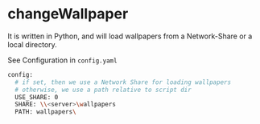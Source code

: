 # changeWallpaper

It is written in Python, and will load wallpapers from a Network-Share or a local directory.

See Configuration in `config.yaml`
```bash
config:
  # if set, then we use a Network Share for loading wallpapers
  # otherwise, we use a path relative to script dir
  USE_SHARE: 0
  SHARE: \\<server>\wallpapers
  PATH: wallpapers\
```

